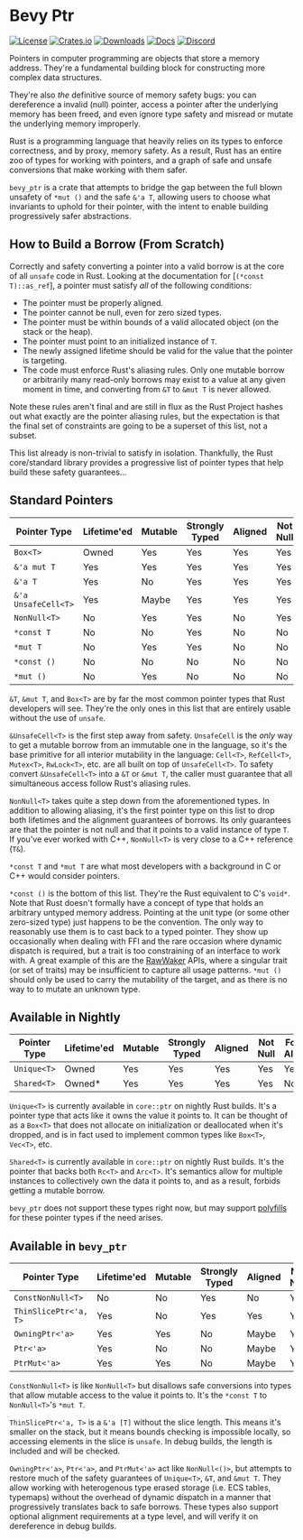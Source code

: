 # Bevy Ptr

[![License](https://img.shields.io/badge/license-MIT%2FApache-blue.svg)](https://github.com/bevyengine/bevy#license)
[![Crates.io](https://img.shields.io/crates/v/bevy_ptr.svg)](https://crates.io/crates/bevy_ptr)
[![Downloads](https://img.shields.io/crates/d/bevy_ptr.svg)](https://crates.io/crates/bevy_ptr)
[![Docs](https://docs.rs/bevy_ptr/badge.svg)](https://docs.rs/bevy_ptr/latest/bevy_ptr/)
[![Discord](https://img.shields.io/discord/691052431525675048.svg?label=&logo=discord&logoColor=ffffff&color=7389D8&labelColor=6A7EC2)](https://discord.gg/bevy)

Pointers in computer programming are objects that store a memory address. They're a fundamental building block for constructing more
complex data structures.

They're also *the* definitive source of memory safety bugs: you can dereference a invalid (null) pointer, access a pointer after the underlying
memory has been freed, and even ignore type safety and misread or mutate the underlying memory improperly.

Rust is a programming language that heavily relies on its types to enforce correctness, and by proxy, memory safety. As a result,
Rust has an entire zoo of types for working with pointers, and a graph of safe and unsafe conversions that make working with them safer.

`bevy_ptr` is a crate that attempts to bridge the gap between the full blown unsafety of `*mut ()` and the safe `&'a T`, allowing users
to choose what invariants to uphold for their pointer, with the intent to enable building progressively safer abstractions.

## How to Build a Borrow (From Scratch)

Correctly and safety converting a pointer into a valid borrow is at the core of all `unsafe` code in Rust. Looking at the documentation for
[`(*const T)::as_ref`], a pointer must satisfy *all* of the following conditions:

* The pointer must be properly aligned.
* The pointer cannot be null, even for zero sized types.
* The pointer must be within bounds of a valid allocated object (on the stack or the heap).
* The pointer must point to an initialized instance of `T`.
* The newly assigned lifetime should be valid for the value that the pointer is targeting.
* The code must enforce Rust's aliasing rules. Only one mutable borrow or arbitrarily many read-only borrows may exist to a value at any given moment
  in time, and converting from `&T` to `&mut T` is never allowed.

Note these rules aren't final and are still in flux as the Rust Project hashes out what exactly are the pointer aliasing rules, but the expectation is that the
final set of constraints are going to be a superset of this list, not a subset.

This list already is non-trivial to satisfy in isolation. Thankfully, the Rust core/standard library provides a progressive list of pointer types that help
build these safety guarantees...

## Standard Pointers

|Pointer Type       |Lifetime'ed|Mutable|Strongly Typed|Aligned|Not Null|Forbids Aliasing|Forbids Arithmetic|
|-------------------|-----------|-------|--------------|-------|--------|----------------|------------------|
|`Box<T>`           |Owned      |Yes    |Yes           |Yes    |Yes     |Yes             |Yes               |
|`&'a mut T`        |Yes        |Yes    |Yes           |Yes    |Yes     |Yes             |Yes               |
|`&'a T`            |Yes        |No     |Yes           |Yes    |Yes     |No              |Yes               |
|`&'a UnsafeCell<T>`|Yes        |Maybe  |Yes           |Yes    |Yes     |Yes             |Yes               |
|`NonNull<T>`       |No         |Yes    |Yes           |No     |Yes     |No              |No                |
|`*const T`         |No         |No     |Yes           |No     |No      |No              |No                |
|`*mut T`           |No         |Yes    |Yes           |No     |No      |No              |No                |
|`*const ()`        |No         |No     |No            |No     |No      |No              |No                |
|`*mut ()`          |No         |Yes    |No            |No     |No      |No              |No                |

`&T`, `&mut T`, and `Box<T>` are by far the most common pointer types that Rust developers will see. They're the only ones in this list that are entirely usable
without the use of `unsafe`.

`&UnsafeCell<T>` is the first step away from safety. `UnsafeCell` is the *only* way to get a mutable borrow from an immutable one in the language, so it's the
base primitive for all interior mutability in the language: `Cell<T>`, `RefCell<T>`, `Mutex<T>`, `RwLock<T>`, etc. are all built on top of
`UnsafeCell<T>`. To safety convert `&UnsafeCell<T>` into a `&T` or `&mut T`, the caller must guarantee that all simultaneous access follow Rust's aliasing rules.

`NonNull<T>` takes quite a step down from the aforementioned types. In addition to allowing aliasing, it's the first pointer type on this list to drop both
lifetimes and the alignment guarantees of borrows. Its only guarantees are that the pointer is not null and that it points to a valid instance
of type `T`. If you've ever worked with C++, `NonNull<T>` is very close to a C++ reference (`T&`).

`*const T` and `*mut T` are what most developers with a background in C or C++ would consider pointers.

`*const ()` is the bottom of this list. They're the Rust equivalent to C's `void*`.  Note that Rust doesn't formally have a concept of type that holds an arbitrary
untyped memory address. Pointing at the unit type (or some other zero-sized type) just happens to be the convention. The only way to reasonably use them is to
cast back to a typed pointer. They show up occasionally when dealing with FFI and the rare occasion where dynamic dispatch is required, but a trait is too
constraining of an interface to work with. A great example of this are the [RawWaker] APIs, where a singular trait (or set of traits) may be insufficient to capture
all usage patterns. `*mut ()` should only be used to carry the mutability of the target, and as there is no way to to mutate an unknown type.

[RawWaker]: https://doc.rust-lang.org/std/task/struct.RawWaker.html

## Available in Nightly

|Pointer Type       |Lifetime'ed|Mutable|Strongly Typed|Aligned|Not Null|Forbids Aliasing|Forbids Arithmetic|
|-------------------|-----------|-------|--------------|-------|--------|----------------|------------------|
|`Unique<T>`        |Owned      |Yes    |Yes           |Yes    |Yes     |Yes             |Yes               |
|`Shared<T>`        |Owned*     |Yes    |Yes           |Yes    |Yes     |No              |Yes               |

`Unique<T>` is currently available in `core::ptr` on nightly Rust builds. It's a pointer type that acts like it owns the value it points to. It can be thought of
as a `Box<T>` that does not allocate on initialization or deallocated when it's dropped, and is in fact used to implement common types like `Box<T>`, `Vec<T>`,
etc.

`Shared<T>` is currently available in `core::ptr` on nightly Rust builds. It's the pointer that backs both `Rc<T>` and `Arc<T>`. It's semantics allow for
multiple instances to collectively own the data it points to, and as a result, forbids getting a mutable borrow.

`bevy_ptr` does not support these types right now, but may support [polyfills] for these pointer types if the need arises.

[polyfills]: https://en.wikipedia.org/wiki/Polyfill_(programming)

## Available in `bevy_ptr`

|Pointer Type         |Lifetime'ed|Mutable|Strongly Typed|Aligned|Not Null|Forbids Aliasing|Forbids Arithmetic|
|---------------------|-----------|-------|--------------|-------|--------|----------------|------------------|
|`ConstNonNull<T>`    |No         |No     |Yes           |No     |Yes     |No              |Yes               |
|`ThinSlicePtr<'a, T>`|Yes        |No     |Yes           |Yes    |Yes     |Yes             |Yes               |
|`OwningPtr<'a>`      |Yes        |Yes    |No            |Maybe  |Yes     |Yes             |No                |
|`Ptr<'a>`            |Yes        |No     |No            |Maybe  |Yes     |No              |No                |
|`PtrMut<'a>`         |Yes        |Yes    |No            |Maybe  |Yes     |Yes             |No                |

`ConstNonNull<T>` is like `NonNull<T>` but disallows safe conversions into types that allow mutable access to the value it points to. It's the `*const T` to
`NonNull<T>`'s `*mut T`.

`ThinSlicePtr<'a, T>` is a `&'a [T]` without the slice length. This means it's smaller on the stack, but it means bounds checking is impossible locally, so
accessing elements in the slice is `unsafe`. In debug builds, the length is included and will be checked.

`OwningPtr<'a>`, `Ptr<'a>`, and `PtrMut<'a>` act like `NonNull<()>`, but attempts to restore much of the safety guarantees of `Unique<T>`, `&T`, and `&mut T`.
They allow working with heterogenous type erased storage (i.e. ECS tables, typemaps) without the overhead of dynamic dispatch in a manner that progressively
translates back to safe borrows. These types also support optional alignment requirements at a type level, and will verify it on dereference in debug builds.
